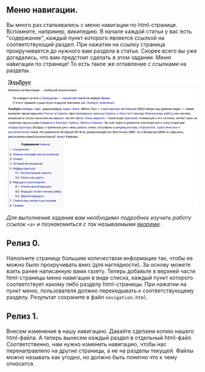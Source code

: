 ## Меню навигации.

Вы много раз сталкивались с меню навигации по html-странице. Вспомните, например, википедию. В начале каждой статьи у вас есть "содержание", каждый пункт которого является ссылкой на соответствующий раздел. При нажатии на ссылку страница прокручивается до нужного вам раздела в статье. Скорее всего вы уже догадались, что вам предстоит сделать в этом задании. Меню навигации по странице! То есть такое же оглавление с ссылками на разделы.

<kbd>
	<img src="elbrus.png">
</kbd>


*Для выполнения задания вам необходимо подробнее изучить работу ссылок `<a>` и познакомиться с так называемыми [якорями](http://htmlbook.ru/samhtml/yakorya).*

## Релиз 0.
Наполните страницу большим количеством информации так, чтобы ее можно было прокручивать вниз (для наглядности). За основу можете взять ранее написанную вами газету. Теперь добавьте в верхней части html-страницы меню навигации в виде списка, каждый пункт которого соответствует какому либо разделу html-страницы. При нажатии на пункт меню, пользователя должно перекидывать к соответствующему разделу. Результат сохраните в файл `navigation.html`.

## Релиз 1.
Внесем изменения в нашу навигацию. Давайте сделаем копию нашего html-файла. А теперь вынесем каждый раздел в отдельный html-файл. Соответственно, нам нужно изменить навигацию, чтобы нас перенаправляло на другие страницы, а не на разделы текущей. Файлы можно называть как угодно, но должно быть понятно что к чему относится.
